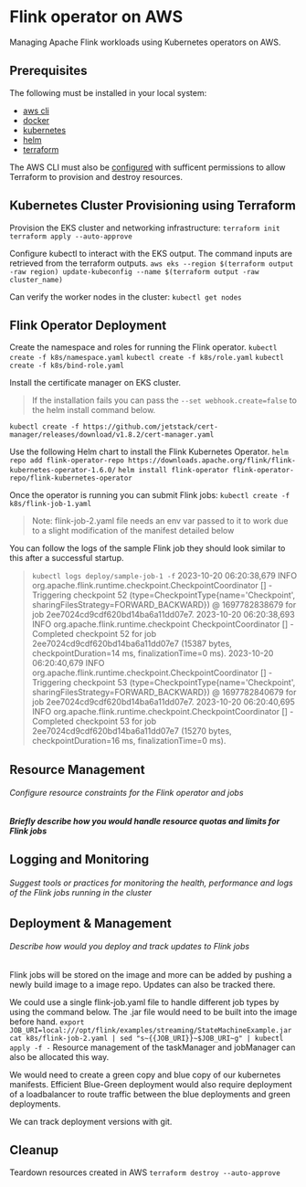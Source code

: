 # Flink operator on AWS

Managing Apache Flink workloads using Kubernetes operators on AWS.

## Prerequisites

The following must be installed in your local system:

- [aws cli](https://docs.aws.amazon.com/cli/latest/userguide/getting-started-install.html)
- [docker](https://docs.docker.com/get-docker/)
- [kubernetes](https://kubernetes.io/docs/tasks/tools/)
- [helm](https://helm.sh/docs/intro/install/)
- [terraform](https://developer.hashicorp.com/terraform/tutorials/aws-get-started/install-cli)

The AWS CLI must also be [configured](https://docs.aws.amazon.com/cli/latest/userguide/cli-chap-configure.html) with sufficent permissions to allow Terraform to provision and destroy resources.

## Kubernetes Cluster Provisioning using Terraform

Provision the EKS cluster and networking infrastructure:
```terraform init```
```terraform apply --auto-approve```

Configure kubectl to interact with the EKS output. The command inputs are retrieved from the terraform outputs.
```aws eks --region $(terraform output -raw region) update-kubeconfig --name $(terraform output -raw cluster_name)```

Can verify the worker nodes in the cluster:
```kubectl get nodes```

## Flink Operator Deployment

Create the namespace and roles for running the Flink operator.
```kubectl create -f k8s/namespace.yaml```
```kubectl create -f k8s/role.yaml```
```kubectl create -f k8s/bind-role.yaml```

Install the certificate manager on EKS cluster. 
>If the installation fails you can pass the ```--set webhook.create=false``` to the helm install command below.

```kubectl create -f https://github.com/jetstack/cert-manager/releases/download/v1.8.2/cert-manager.yaml```

Use the following Helm chart to install the Flink Kubernetes Operator.
```helm repo add flink-operator-repo https://downloads.apache.org/flink/flink-kubernetes-operator-1.6.0/```
```helm install flink-operator flink-operator-repo/flink-kubernetes-operator```

Once the operator is running you can submit Flink jobs:
```kubectl create -f k8s/flink-job-1.yaml```
> Note: flink-job-2.yaml file needs an env var passed to it to work due to a slight modification of the manifest detailed below

You can follow the logs of the sample Flink job they should look similar to this after a successful startup.
>```kubectl logs deploy/sample-job-1 -f```
>2023-10-20 06:20:38,679 INFO  org.apache.flink.runtime.checkpoint.CheckpointCoordinator    [] - Triggering checkpoint 52 (type=CheckpointType{name='Checkpoint', sharingFilesStrategy=FORWARD_BACKWARD}) @ 1697782838679 for job 2ee7024cd9cdf620bd14ba6a11dd07e7.
>2023-10-20 06:20:38,693 INFO  org.apache.flink.runtime.checkpoint CheckpointCoordinator    [] - Completed checkpoint 52 for job 2ee7024cd9cdf620bd14ba6a11dd07e7 (15387 bytes, checkpointDuration=14 ms, finalizationTime=0 ms).
>2023-10-20 06:20:40,679 INFO  org.apache.flink.runtime.checkpoint.CheckpointCoordinator    [] - Triggering checkpoint 53 (type=CheckpointType{name='Checkpoint', sharingFilesStrategy=FORWARD_BACKWARD}) @ 1697782840679 for job 2ee7024cd9cdf620bd14ba6a11dd07e7.
>2023-10-20 06:20:40,695 INFO  org.apache.flink.runtime.checkpoint.CheckpointCoordinator    [] - Completed checkpoint 53 for job 2ee7024cd9cdf620bd14ba6a11dd07e7 (15270 bytes, checkpointDuration=16 ms, finalizationTime=0 ms).

## Resource Management

###### Configure resource constraints for the Flink operator and jobs

##### Briefly describe how you would handle resource quotas and limits for Flink jobs

## Logging and Monitoring

###### Suggest tools or practices for monitoring the health, performance and logs of the Flink jobs running in the cluster

## Deployment & Management

###### Describe how would you deploy and track updates to Flink jobs
Flink jobs will be stored on the image and more can be added by pushing a newly build image to a image repo. Updates can also be tracked there.

We could use a single flink-job.yaml file to handle different job types by using the command below. The .jar file would need to be built into the image before hand.
```export JOB_URI=local:///opt/flink/examples/streaming/StateMachineExample.jar```
```cat k8s/flink-job-2.yaml | sed "s~{{JOB_URI}}~$JOB_URI~g" | kubectl apply -f -```
Resource management of the taskManager and jobManager can also be allocated this way.

We would need to create a green copy and blue copy of our kubernetes manifests.
Efficient Blue-Green deployment would also require deployment of a loadbalancer to route traffic between the blue deployments and green deployments.

We can track deployment versions with git.

## Cleanup

Teardown resources created in AWS
```terraform destroy --auto-approve```
